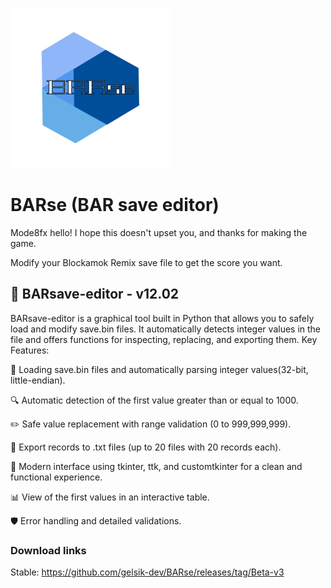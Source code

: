 ![Logo](https://raw.githubusercontent.com/gelsik-dev/BARse/refs/heads/main/icon.png)


# BARse (BAR save editor)

Mode8fx hello! I hope this doesn't upset you, and thanks for making the game.

Modify your Blockamok Remix save file to get the score you want.

## 🧠 BARsave-editor - v12.02

BARsave-editor is a graphical tool built in Python that allows you to safely load and modify save.bin files. It automatically detects integer values ​​in the file and offers functions for inspecting, replacing, and exporting them.
Key Features:

📂 Loading save.bin files and automatically parsing integer values ​​(32-bit, little-endian).

🔍 Automatic detection of the first value greater than or equal to 1000.

✏️ Safe value replacement with range validation (0 to 999,999,999).

🧾 Export records to .txt files (up to 20 files with 20 records each).

🌲 Modern interface using tkinter, ttk, and customtkinter for a clean and functional experience.

📊 View of the first values ​​in an interactive table.

🛡️ Error handling and detailed validations.
### Download links

Stable: https://github.com/gelsik-dev/BARse/releases/tag/Beta-v3

